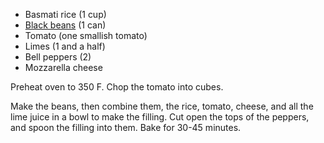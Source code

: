 * Basmati rice (1 cup)
* [Black beans](black_beans.md) (1 can)
* Tomato (one smallish tomato)
* Limes (1 and a half)
* Bell peppers (2)
* Mozzarella cheese

Preheat oven to 350 F. Chop the tomato into cubes.

Make the beans, then combine them, the rice, tomato, cheese, and all the lime juice in a bowl to make the filling. Cut open the tops of the peppers, and spoon the filling into them. Bake for 30-45 minutes.
